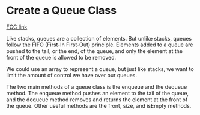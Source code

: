 # Create a Queue Class

[FCC link](https://www.freecodecamp.org/learn/coding-interview-prep/data-structures/create-a-queue-class)

Like stacks, queues are a collection of elements. But unlike stacks, queues
follow the FIFO (First-In First-Out) principle. Elements added to a queue are
pushed to the tail, or the end, of the queue, and only the element at the front
of the queue is allowed to be removed.

We could use an array to represent a queue, but just like stacks, we want to
limit the amount of control we have over our queues.

The two main methods of a queue class is the enqueue and the dequeue method. The
enqueue method pushes an element to the tail of the queue, and the dequeue
method removes and returns the element at the front of the queue. Other useful
methods are the front, size, and isEmpty methods.
